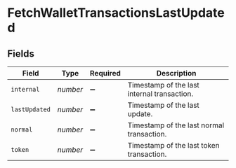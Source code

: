# FetchWalletTransactionsLastUpdated


## Fields

| Field                                       | Type                                        | Required                                    | Description                                 |
| ------------------------------------------- | ------------------------------------------- | ------------------------------------------- | ------------------------------------------- |
| `internal`                                  | *number*                                    | :heavy_minus_sign:                          | Timestamp of the last internal transaction. |
| `lastUpdated`                               | *number*                                    | :heavy_minus_sign:                          | Timestamp of the last update.               |
| `normal`                                    | *number*                                    | :heavy_minus_sign:                          | Timestamp of the last normal transaction.   |
| `token`                                     | *number*                                    | :heavy_minus_sign:                          | Timestamp of the last token transaction.    |